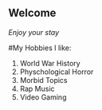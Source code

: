 ## Welcome
*Enjoy your stay*

#My Hobbies
I like:
1. World War History
2. Physchological Horror
3. Morbid Topics
4. Rap Music
5. Video Gaming

